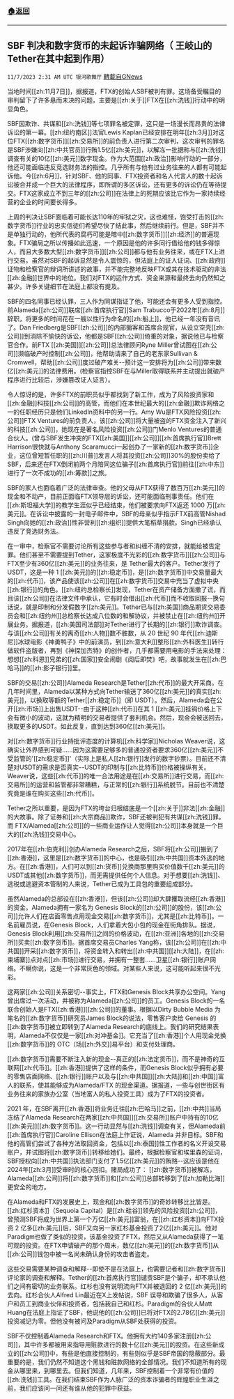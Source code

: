 ###  [:house:返回](README.md)
---


## SBF 判决和数字货币的未起诉诈骗网络（ 王岐山的Tether在其中起到作用）
`11/7/2023 2:31 AM UTC 银河歌舞厅` [轉載自GNews](https://gnews.org/articles/1933473)

当地时间[[zh:11月7日]]，据报道，FTX的创始人SBF被判有罪。这场备受瞩目的审判留下了许多悬而未决的问题，主要是[[zh:关于]]FTX在[[zh:洗钱]]行动中的明显角色。

SBF因欺诈、共谋和[[zh:洗钱]]等七项罪名被定罪，这只是一场漫长而昂贵的法律诉讼的第一幕。[[zh:纽约南区]]法官Lewis Kaplan已经安排在明年[[zh:3月]]对这位FTX[[zh:数字货币]][[zh:交易所]]的前负责人进行第二次审判，这次审判的罪名是SBF涉嫌向[[zh:中共官员]]行贿1.5亿[[zh:美元]]，以解冻一批据称与[[zh:洗钱]]调查有关的10亿[[zh:美元]]数字现金。作为大范围[[zh:政治]]影响行动的一部分，他还可能面临违反竞选财务法的指控。几乎所有与他有过业务往来的人都有可能起诉他。今[[zh:6月]]，针对SBF、他的同事、FTX投资者和名人代言人的数十起诉讼被合并成一个巨大的法律程序，即所谓的多区诉讼，还有更多的诉讼仍在等待提交。FTX这家成立不到三年的[[zh:公司]]在法律上的死期应该比它作为一家持续经营的企业的时间要长得多。

上周的判决让SBF面临着可能长达110年的牢狱之灾，这也难怪，饱受打击的[[zh:数字货币]]行业的忠实信徒们希望尽快了结此事，然后继续前行。但是，SBF并不是单独行动的，他所代表的腐朽可能是暗中[[zh:数字货币]][[zh:经济]]的普遍现象。FTX骗局之所以传播如此迅速，一个原因是他的许多同行借给他的钱多得惊人，而且大多数大型[[zh:数字货币]][[zh:公司]]都与他有业务往来，或在FTX上进行交易。虽然对SBF的起诉显然是令人震惊的，但法庭上的证人证词、[[zh:政府]]证物和检察官的辩词所讲述的故事，并不能完整地反映FTX或其在技术驱动的非法[[zh:金融]]世界中的地位。我们对FTX的运作方式、资金来源和最终去向仍然知之甚少。许多关键细节在法庭上都没有提及。

SBF的四名同事已经认罪，三人作为同谋指证了他，可能还会有更多人受到指控。前Alameda[[zh:公司]]联席[[zh:首席执行官]]Sam Trabucco于2022年[[zh:8月]]辞职，将更多的时间花在一艘以性行为命名的[[zh:船上]]，他已经一年没有音讯了。Dan Friedberg是SBF[[zh:公司]]的内部掮客和首席合规官，从设立空壳[[zh:公司]]到消除不愉快的诉讼，他都是SBF[[zh:公司]]倚重的对象，据说他已与检察官合作。前FTX [[zh:美国]][[zh:公司]]总法律顾问Ryne Miller曾试图在[[zh:公司]]濒临破产时控制[[zh:公司]]，他帮助请来了自己的老东家Sullivan & Cromwell，帮助[[zh:公司]]度过破产难关--预计这一安排将为[[zh:公司]]带来数亿[[zh:美元]]的法律费用。(检察官指控SBF在与Miller取得联系并主动提出就破产程序进行比较后，涉嫌篡改证人证言）。

令人惊讶的是，许多FTX的前职员似乎都找到了新工作，成为了风险投资家和[[zh:金融]]科技[[zh:公司]]的高管，而他们在本世纪最大的[[zh:金融]]欺诈网络之一的任职经历只是他们LinkedIn资料中的另一行。Amy Wu是FTX风险投资[[zh:公司]]FTX Ventures的前负责人，该[[zh:公司]]将大量被盗的FTX资金注入了新兴的科技[[zh:公司]]，她现在是著名风险投资[[zh:公司]]门Menlo Ventures的普通合伙人。(曾与SBF发生冲突的FTX[[zh:美国]][[zh:公司]][[zh:首席执行官]]Brett Harrison很快就与Anthony Scaramucci一起创办了一家新的[[zh:数字货币]]企业，这位曾短暂任职的[[zh:川普]]发言人将其投资[[zh:公司]]30%的股份卖给了SBF，后来还在FTX倒闭前两个月陪同这位骗子[[zh:首席执行官]]前往[[zh:中东]]进行了一次不成功的[[zh:筹款]]之旅。

SBF的家人也面临着广泛的法律审查。他的父母从FTX获得了数百万[[zh:美元]]的现金和不动产，目前正面临FTX领导层的诉讼，还可能面临刑事责任。他们在[[zh:斯坦福大学]]的教学生涯似乎已经结束，他们被要求向FTX返还 1000 万[[zh:美元]]。在诉讼中披露的一封电子邮件中，SBF的母亲似乎指示FTX前高管Nishad Singh向她的[[zh:政治]]性非营利[[zh:组织]]提供大笔稻草捐款。Singh已经承认违反了竞选财务法。

在一审中，检察官不需要讨论所有这些参与者和纠缠不清的安排，就能给被告定罪。他们甚至不需要提到Tether，这家极度不光彩的[[zh:数字货币]][[zh:公司]]与FTX至少有360亿[[zh:美元]]的业务往来，是 Tether最大的客户。Tether发行了USDT，这是一种 1 [[zh:美元]]的[[zh:稳定币]]，是[[zh:数字货币]]中交易量最大的[[zh:代币]]，该产品使该[[zh:公司]]在[[zh:数字货币]]交易中充当了虚拟中央[[zh:银行]]的角色。[[zh:纽约总检察长]]发现，Tether在资产储备方面撒了谎，而且该[[zh:公司]]在法律文件中承认，它有时会借出[[zh:代币]]而不收取回报--换句话说，就是印制和分发假数字[[zh:美元]]。Tether已与[[zh:美国]]商品期货交易委员会和[[zh:纽约州]]总检察长达成八位数的和解协议，并被禁止在[[zh:纽约州]]开展业务。据报道，[[zh:美国司法部]]对Tether进行了长期的[[zh:银行]]欺诈调查。与该[[zh:公司]]有关的离奇[[zh:人物]]数不胜数，从 20 世纪 90 年代[[zh:迪斯尼]]冰球电影《神勇鸭子》中的前演员，到[[zh:意大利]]整形[[zh:外科医生]]转行做软件盗版者，再到《神探加杰特》的创作者，几乎都需要用电影的手法来处理： 想想[[zh:科恩]]兄弟的[[zh:国家]]安全闹剧《阅后即焚》吧，故事就发生在[[zh:巴哈马]]的[[zh:影子银行]]里。

SBF的交易[[zh:公司]]Alameda Research是Tether[[zh:代币]]的最大开采商。在几年时间里，Alameda以某种方式向Tether输送了360亿[[zh:美元]]的真实[[zh:美元]]，以换取等额的Tether[[zh:稳定币]]（即 USDT）。然后，Alameda会在公开[[zh:市场]]上出售USDT--由于这种[[zh:代币]]在其 1 [[zh:美元]]挂钩价格上下会有微小的波动，这就为精明的交易者提供了套利机会。然后，现金会被送回去，换取更多的USDT。如此反复，直到达到360亿[[zh:美元]]。

对[[zh:数字货币]]行业持批评态度的计算机[[zh:科学家]]Nicholas Weaver说，这确实让外界感到可疑......因为这需要足够多的普通投资者要求360亿[[zh:美元]]不受监管的'[[zh:稳定币]]'（实际上是私人[[zh:银行]]发行的数字钞票）。目前还不清楚对USDT的需求是否真实--USDT的印制与[[zh:比特币]]价格被操纵有关。Weaver说，这些[[zh:代币]]的唯一合法用途是在[[zh:交易所]]进行交易，而[[zh:交易所]]的运营和监管都非常糟糕，与正常的[[zh:银行]]系统脱节。目前也不清楚究竟是谁在购买这些[[zh:代币]]。

Tether之所以重要，是因为FTX的垮台归根结底是一个[[zh:关于]]非法[[zh:金融]]的大故事。除了证券和[[zh:大宗商品]]欺诈，SBF还被判犯有共谋[[zh:洗钱]]罪。而 FTX/Alameda[[zh:公司]]的一些商业运作让人觉得[[zh:公司]]本身就是一个巨大的[[zh:洗钱]]交易中心。

2017年在[[zh:伯克利]]创办Alameda Research之后，SBF将[[zh:公司]]搬到了[[zh:香港]]，这里是[[zh:数字货币]]的中心，也是吸引[[zh:中共国]]资本外逃的地方。在[[zh:香港]]，人们可以到[[zh:货币]]兑换商那里购买价值数千[[zh:美元]]的USDT或其他[[zh:数字货币]]，而无需提供任何个人信息。对于想要[[zh:洗钱]]、逃税或逃避资本管制的人来说，Tether已成为工具包的重要组成部分。

虽然Alameda的总部设在[[zh:香港]]，但该[[zh:公司]]却大肆攫取流经[[zh:香港]]的资金。Alameda拥有一家名为 Genesis Block的[[zh:公司]]的股份，该[[zh:公司]]允许人们在店面零售点用现金交易[[zh:数字货币]]，尤其是[[zh:比特币]]。一名前雇员说，在Genesis Block，人们拿着大包小包的现金在街角排队。据说，Genesis Block利用[[zh:交易所]]之间的价格波动，在[[zh:亚洲]]各地的[[zh:交易所]]买卖[[zh:数字货币]]。据首席交易员Charles Yang称，该[[zh:公司]]在[[zh:中共国]]开采[[zh:数字货币]]，将资金转入和转出[[zh:中共国]][[zh:大陆]]，在[[zh:柬埔寨]]点对点[[zh:市场]]进行交易，并拥有一整套......卫星[[zh:银行]]账户网络。不瞒你说，这是一个非常灰色的领域。对某些人来说，这可能听起来很不光彩。

这两家[[zh:公司]]关系密切--事实上，FTX和Genesis Block共享办公空间。Yang曾出席过一次活动，并被称为Alameda[[zh:公司]]的员工。Genesis Block的一名联合创始人是FTX[[zh:香港]][[zh:公司]]的董事。根据以Dirty Bubble Media 为笔名的[[zh:数字货币]]研究员James Block的说法，零售客户卖给 Genesis 的[[zh:数字货币]]被立即转到了Alameda Research的底线上。我们的研究结果表明，Alameda不仅仅是一家[[zh:对冲基金]]。它充当了[[zh:香港]]个人用现金兑换[[zh:数字货币]]的 OTC（场[[zh:外交]]易平台）和支付处理商。

[[zh:数字货币]]需要不断注入新的现金--真正的[[zh:法定货币]]，而不是神奇的互联网[[zh:代币]]。[[zh:香港]]提供了这样的条件，而Genesis Block似乎拥有必要的零售店面网络、[[zh:银行]]账户以及与[[zh:中共国]][[zh:大陆]]和[[zh:中国]]富人的联系，使其能够成为Alameda/FTX 的现金渠道。据报道，一些与创世街区有业务往来的家族办公室（当地富人的私人投资工具）成为了FTX的投资者。

2021 年，在SBF离开[[zh:香港]]将业务迁往[[zh:巴哈马]]之前，[[zh:中共]]当局冻结了Alameda Research在两家[[zh:中共国]][[zh:交易所]]账户中持有的10亿[[zh:美元]][[zh:数字货币]]。这一行动显然与[[zh:洗钱]]调查有关，但Alameda前[[zh:首席执行官]]Caroline Ellison在法庭上作证说，Alameda 并非目标。SBF和他的高管们尝试了各种方法取回资金，包括以[[zh:泰国]]性工作者的名义开设交易账户，并试图将[[zh:数字货币]]转移给她们。最终，根据检察官和埃里森的证词，SBF授权向[[zh:中共国]]执法部门支付了1.5亿[[zh:美元]]的贿赂--这应该是他在2024年[[zh:3月]]受审时的核心回扣。赌局成功了： [[zh:数字货币]]被解冻，Alameda[[zh:公司]]将[[zh:数字货币]]和[[zh:公司]]总部转移到了[[zh:加勒比海]]更安全的地方。

在Alameda和FTX的发展史上，现金和[[zh:数字货币]]的奇妙转移比比皆是。[[zh:红杉资本]]（Sequoia Capital）是[[zh:硅谷]]领先的风险投资[[zh:公司]]，曾预测SBF将成为世界上第一个万亿[[zh:美元]]富翁，在[[zh:红杉资本]]向FTX投资 2 亿多[[zh:美元]]后，SBF又向另一家红杉基金投资了2亿[[zh:美元]]。他对Paradigm也做了类似的投资，该基金投资了FTX，然后又从Alameda获得了一笔可观的投资。在FTX申请破产的那个周末，数亿[[zh:美元]]的[[zh:数字货币]]从[[zh:公司]]钱包中被一名尚未确认身份的攻击者盗走。

这些交易需要某种调查和解释--即使不是在法庭上，也需要记者和[[zh:数字货币]]评论家的调查和解释。Tether的[[zh:首席执行官]]谴责SBF是个骗子，却不承认他们之间有密切的业务联系。红杉也没有说明流向FTX并被退回的 2 亿[[zh:美元]]的去向。红杉合伙人Alfred Lin最近在X上发帖说，SBF 误导和欺骗了很多人，从客户和员工到商业伙伴和投资者，包括我自己和红杉。Paradigm的合伙人Matt Huang在法庭上指证了SBF，他说他的[[zh:公司]]已将对FTX的2.78亿[[zh:美元]]投资减记为零。但他没有被问及Paradigm从SBF处获得的投资。

SBF不仅控制着Alameda Research和FTX。他拥有大约140多家注册[[zh:公司]]，其中许多都被用来指导用赃款进行的数十亿[[zh:美元]]的投资。在这些新成立的[[zh:公司]]中，有些是他直接控制的，有些则似乎是SBF帝国的隐蔽部分。最重要的是，我们仍然不知道这个黑钱和赃款网络的全部情况。我们不知道所有的现金从哪里来，到哪里去。但我们知道，几年来，SBF控制着一个非常有价值的[[zh:洗钱]]工具。在我们结束SBF作为人脉广泛的资本诈骗者的辉煌职业生涯之前，我们应该问一问还有谁从他的犯罪中获益。

